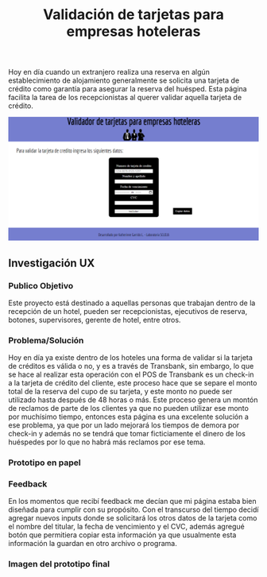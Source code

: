<!DOCTYPE html>
<html>
  <head>
    <meta charset="utf-8">
    <meta name="viewport" content="width=device-width">
    <link href="style.css" rel="stylesheet" type="text/css" />
  </head>
  <body>
  <header>
    <h1>Validación de tarjetas para empresas hoteleras  </h1>
  </header>
  <main>
    <p>
      Hoy en día cuando un extranjero realiza una reserva en algún establecimiento de alojamiento generalmente se solicita una tarjeta de crédito como garantía para asegurar la reserva del huésped. Esta página facilita la tarea de los recepcionistas al querer validar aquella tarjeta de crédito. 
    </p>
    <img src="./imagesReadMe/Proyecto.PNG">
    <h2>Investigación UX</h2>
    <h3>Publico Objetivo</h3>
    <p>Este proyecto está destinado a aquellas personas que trabajan dentro de la recepción de un hotel, pueden ser recepcionistas, ejecutivos de reserva, botones, supervisores, gerente de hotel, entre otros.</p>
    <h3>Problema/Solución</h3>
    <p>Hoy en día ya existe dentro de los hoteles una forma de validar si la tarjeta de créditos es válida o no, y es a través de Transbank, sin embargo, lo que se hace al realizar esta operación con el POS de Transbank es un check-in a la tarjeta de crédito del cliente, este proceso hace que se separe el monto total de la reserva del cupo de su tarjeta, y este monto no puede ser utilizado hasta después de 48 horas o más. Este proceso genera un montón de reclamos de parte de los clientes ya que no pueden utilizar ese monto por muchísimo tiempo, entonces esta página es una excelente solución a ese problema, ya que por un lado mejorará los tiempos de demora por check-in y además no se tendrá que tomar ficticiamente el dinero de los huéspedes por lo que no habrá más reclamos por ese tema.</p>
    <h3>Prototipo en papel</h3>
    <h3>Feedback</h3>
    <p>En los momentos que recibí feedback me decían que mi página estaba bien diseñada para cumplir con su propósito. Con el transcurso del tiempo decidí agregar nuevos inputs donde se solicitará los otros datos de la tarjeta como el nombre del titular, la fecha de vencimiento y el CVC, además agregué botón que permitiera copiar esta información ya que usualmente esta información la guardan en otro archivo o programa.</p>
    <h3>Imagen del prototipo final </h3>

  </main>
    
  </body>
</html>
